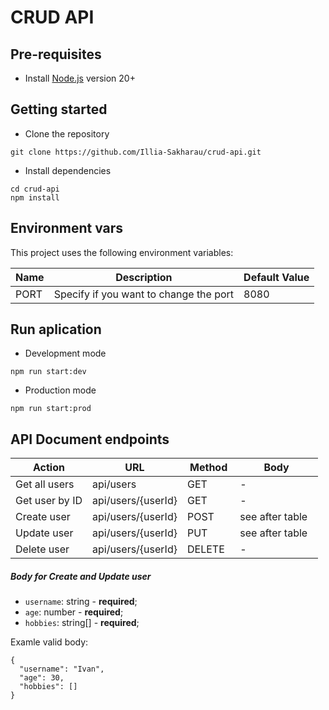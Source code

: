 # CRUD API


## Pre-requisites
- Install [Node.js](https://nodejs.org/en/) version 20+


## Getting started
- Clone the repository
```
git clone https://github.com/Illia-Sakharau/crud-api.git
```
- Install dependencies
```
cd crud-api
npm install
```


## Environment vars
This project uses the following environment variables:

| Name                          | Description                         | Default Value                                  |
| ----------------------------- | ------------------------------------| -----------------------------------------------|
|PORT           | Specify if you want to change the port            | 8080      |


## Run aplication
- Development mode
```
npm run start:dev
```
- Production mode
```
npm run start:prod
```

## API Document endpoints

| Action                     | URL     | Method                | Body                            |
| ------------------------ | ------------ | --------------------------| ----------------------------|
|Get all users           | api/users       | GET      | -      |
|Get user by ID           | api/users/{userId}       | GET      | -      |
|Create user           | api/users/{userId}      | POST      | see after table      |
|Update user          | api/users/{userId}       | PUT      | see after table      |
|Delete user          | api/users/{userId}       | DELETE      | -     |

##### Body for Create and Update user
- `username`: string - **required**;
- `age`: number - **required**;
- `hobbies`: string[] - **required**;
  
Examle valid body:
```
{
  "username": "Ivan",
  "age": 30,
  "hobbies": []
}
```
